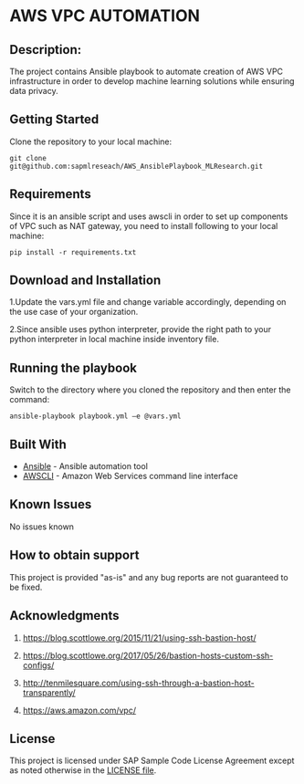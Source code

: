 # AWS VPC AUTOMATION

## Description:
The project contains Ansible playbook to automate creation of AWS VPC infrastructure in order to develop machine learning solutions while ensuring data privacy.

## Getting Started
Clone the repository to your local machine:
```
git clone git@github.com:sapmlreseach/AWS_AnsiblePlaybook_MLResearch.git
```
## Requirements
Since it is an ansible script and uses awscli in order to set up components of VPC such as NAT gateway, you need to install following to your local machine:

```
pip install -r requirements.txt
```

## Download and Installation

1.Update the vars.yml file and change variable accordingly, depending on the use case of your organization.

2.Since ansible uses python interpreter, provide the right path to your python interpreter in local machine inside inventory file.


## Running the playbook

Switch to the directory where you cloned the repository and then enter the command:

```
ansible-playbook playbook.yml –e @vars.yml
```
## Built With

* [Ansible](http://docs.ansible.com/ansible/latest/guide_aws.html) - Ansible automation tool
* [AWSCLI](https://aws.amazon.com/cli/) - Amazon Web Services command line interface

## Known Issues
No issues known


## How to obtain support
This project is provided "as-is" and any bug reports are not guaranteed to be fixed.


## Acknowledgments
1. https://blog.scottlowe.org/2015/11/21/using-ssh-bastion-host/

2. https://blog.scottlowe.org/2017/05/26/bastion-hosts-custom-ssh-configs/

3. http://tenmilesquare.com/using-ssh-through-a-bastion-host-transparently/

4. https://aws.amazon.com/vpc/

## License

This project is licensed under SAP Sample Code License Agreement except as noted otherwise in the [LICENSE file](LICENSE.md).
